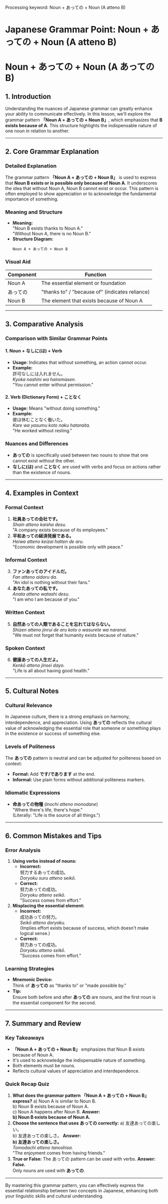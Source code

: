 Processing keyword: Noun + あっての + Noun (A atteno B)
# Japanese Grammar Point: Noun + あっての + Noun (A atteno B)
# Noun + あっての + Noun (A あっての B)
## 1. Introduction
Understanding the nuances of Japanese grammar can greatly enhance your ability to communicate effectively. In this lesson, we'll explore the grammar pattern **「Noun A + あっての + Noun B」**, which emphasizes that **B exists because of A**. This structure highlights the indispensable nature of one noun in relation to another.

---
## 2. Core Grammar Explanation
### Detailed Explanation
The grammar pattern **「Noun A + あっての + Noun B」** is used to express that **Noun B exists or is possible only because of Noun A**. It underscores the idea that without Noun A, Noun B cannot exist or occur. This pattern is often employed to show appreciation or to acknowledge the fundamental importance of something.
### Meaning and Structure
- **Meaning:**  
  "Noun B exists thanks to Noun A."  
  "Without Noun A, there is no Noun B."
- **Structure Diagram:**
  ```
  Noun A + あっての + Noun B
  ```
### Visual Aid
| **Component** |                   **Function**                   |
|---------------|--------------------------------------------------|
| Noun A        | The essential element or foundation              |
| あっての      | "thanks to" / "because of" (indicates reliance) |
| Noun B        | The element that exists because of Noun A        |
---
## 3. Comparative Analysis
### Comparison with Similar Grammar Points
#### 1. Noun + なしに(は) + Verb
- **Usage:** Indicates that without something, an action cannot occur.
- **Example:**  
  許可なしには入れません。  
  *Kyoka nashini wa hairemasen.*  
  "You cannot enter without permission."
#### 2. Verb (Dictionary Form) + ことなく
- **Usage:** Means "without doing something."
- **Example:**  
  彼は休むことなく働いた。  
  *Kare wa yasumu koto naku hataraita.*  
  "He worked without resting."
### Nuances and Differences
- **あっての** is specifically used between two nouns to show that one cannot exist without the other.
- **なしに(は)** and **ことなく** are used with verbs and focus on actions rather than the existence of nouns.
---
## 4. Examples in Context
### Formal Context
1. **社員あっての会社です。**  
   *Shain atteno kaisha desu.*  
   "A company exists because of its employees."
2. **平和あっての経済発展である。**  
   *Heiwa atteno keizai hatten de aru.*  
   "Economic development is possible only with peace."
### Informal Context
3. **ファンあってのアイドルだ。**  
   *Fan atteno aidoru da.*  
   "An idol is nothing without their fans."
4. **あなたあっての私です。**  
   *Anata atteno watashi desu.*  
   "I am who I am because of you."
### Written Context
5. **自然あっての人類であることを忘れてはならない。**  
   *Shizen atteno jinrui de aru koto o wasurete wa naranai.*  
   "We must not forget that humanity exists because of nature."
### Spoken Context
6. **健康あっての人生だよ。**  
   *Kenkō atteno jinsei dayo.*  
   "Life is all about having good health."
---
## 5. Cultural Notes
### Cultural Relevance
In Japanese culture, there is a strong emphasis on harmony, interdependence, and appreciation. Using **あっての** reflects the cultural value of acknowledging the essential role that someone or something plays in the existence or success of something else.
### Levels of Politeness
The **あっての** pattern is neutral and can be adjusted for politeness based on context:
- **Formal:** Add **です/であります** at the end.
- **Informal:** Use plain forms without additional politeness markers.
### Idiomatic Expressions
- **命あっての物種** (*Inochi atteno monodane*)  
  "Where there's life, there's hope."  
  (Literally: "Life is the source of all things.")
---
## 6. Common Mistakes and Tips
### Error Analysis
1. **Using verbs instead of nouns:**
   - **Incorrect:**  
     努力するあっての成功。  
     *Doryoku suru atteno seikō.*
   - **Correct:**  
     努力あっての成功。  
     *Doryoku atteno seikō.*  
     "Success comes from effort."
2. **Misplacing the essential element:**
   - **Incorrect:**  
     成功あっての努力。  
     *Seikō atteno doryoku.*  
     (Implies effort exists because of success, which doesn't make logical sense.)
   - **Correct:**  
     努力あっての成功。  
     *Doryoku atteno seikō.*  
     "Success comes from effort."
### Learning Strategies
- **Mnemonic Device:**  
  Think of **あっての** as "thanks to" or "made possible by."
- **Tip:**  
  Ensure both before and after **あっての** are nouns, and the first noun is the essential component for the second.
---
## 7. Summary and Review
### Key Takeaways
- **「Noun A + あっての + Noun B」** emphasizes that Noun B exists because of Noun A.
- It's used to acknowledge the indispensable nature of something.
- Both elements must be nouns.
- Reflects cultural values of appreciation and interdependence.
### Quick Recap Quiz
1. **What does the grammar pattern 「Noun A + あっての + Noun B」 express?**
   a) Noun A is similar to Noun B.  
   b) Noun B exists because of Noun A.  
   c) Noun A happens after Noun B.
   **Answer:**  
   **b) Noun B exists because of Noun A.**
2. **Choose the sentence that uses あっての correctly:**
   a) 友達あっての楽しい。  
   b) 友達あっての楽しさ。
   **Answer:**  
   **b) 友達あっての楽しさ。**  
   *Tomodachi atteno tanoshisa.*  
   "The enjoyment comes from having friends."
3. **True or False:** The あっての pattern can be used with verbs.
   **Answer:**  
   **False.**  
   Only nouns are used with **あっての**.
---
By mastering this grammar pattern, you can effectively express the essential relationship between two concepts in Japanese, enhancing both your linguistic skills and cultural understanding.
